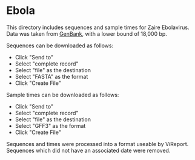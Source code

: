 # Ebola
This directory includes sequences and sample times for Zaire Ebolavirus.  
Data was taken from <a href="https://www.ncbi.nlm.nih.gov/nuccore/?term=(ebola%5Btitle%5D+AND+(%2218000%22%5BSLEN%5D+%3A+%2230000%22%5BSLEN%5D)+AND+%22Zaire+ebolavirus%22%5Bporgn%3A__txid186538%5D">GenBank</a>, with a lower bound of 18,000 bp. 

Sequences can be downloaded as follows:
- Click "Send to"
- Select "complete record"
- Select "file" as the destination
- Select "FASTA" as the format
- Click "Create File"

Sample times can be downloaded as follows:
- Click "Send to"
- Select "complete record"
- Select "file" as the destination
- Select "GFF3" as the format
- Click "Create File"

Sequences and times were processed into a format useable by ViReport. Sequences which did not have an associated date were removed. 

